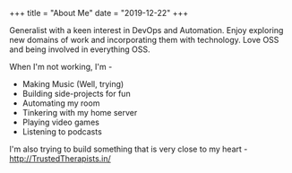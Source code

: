 +++
title = "About Me"
date = "2019-12-22"
+++

Generalist with a keen interest in DevOps and Automation. Enjoy exploring new domains of work and incorporating them with technology. Love OSS and being involved in everything OSS.

When I'm not working, I'm - 

- Making Music (Well, trying)
- Building side-projects for fun
- Automating my room 
- Tinkering with my home server
- Playing video games
- Listening to podcasts

I'm also trying to build something that is very close to my heart - http://TrustedTherapists.in/